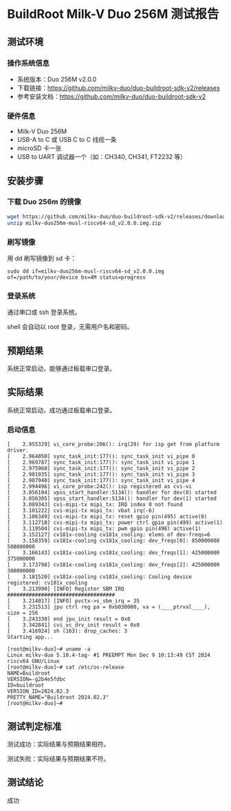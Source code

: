 # BuildRoot Milk-V Duo 256M 测试报告

## 测试环境

### 操作系统信息

- 系统版本：Duo 256M v2.0.0
- 下载链接：https://github.com/milkv-duo/duo-buildroot-sdk-v2/releases
- 参考安装文档：https://github.com/milkv-duo/duo-buildroot-sdk-v2

### 硬件信息

- Milk-V Duo 256M
- USB-A to C 或 USB C to C 线缆一条
- microSD 卡一张
- USB to UART 调试器一个（如：CH340, CH341, FT2232 等）

## 安装步骤

### 下载 Duo 256m 的镜像

```bash
wget https://github.com/milkv-duo/duo-buildroot-sdk-v2/releases/download/v2.0.0/milkv-duo256m-musl-riscv64-sd_v2.0.0.img.zip
unzip milkv-duo256m-musl-riscv64-sd_v2.0.0.img.zip
```

### 刷写镜像

用 dd 刷写镜像到 sd 卡：
```shell
sudo dd if=milkv-duo256m-musl-riscv64-sd_v2.0.0.img  of=/path/to/your/device bs=4M status=progress
```

### 登录系统

通过串口或 ssh 登录系统。

shell 会自动以 root 登录，无需用户名和密码。

## 预期结果

系统正常启动，能够通过板载串口登录。

## 实际结果

系统正常启动，成功通过板载串口登录。

### 启动信息

```log
[    2.955329] vi_core_probe:206(): irq(29) for isp get from platform driver.
[    2.964050] sync_task_init:177(): sync_task_init vi_pipe 0
[    2.969787] sync_task_init:177(): sync_task_init vi_pipe 1
[    2.975960] sync_task_init:177(): sync_task_init vi_pipe 2
[    2.981935] sync_task_init:177(): sync_task_init vi_pipe 3
[    2.987940] sync_task_init:177(): sync_task_init vi_pipe 4
[    2.994496] vi_core_probe:242(): isp registered as cvi-vi
[    3.056104] vpss_start_handler:5134(): handler for dev(0) started
[    3.056305] vpss_start_handler:5134(): handler for dev(1) started
[    3.089343] cvi-mipi-tx mipi_tx: IRQ index 0 not found
[    3.101222] cvi-mipi-tx mipi_tx: vbat irq(-6)
[    3.106349] cvi-mipi-tx mipi_tx: reset gpio pin(495) active(0)
[    3.112718] cvi-mipi-tx mipi_tx: power ctrl gpio pin(499) active(1)
[    3.119504] cvi-mipi-tx mipi_tx: pwm gpio pin(498) active(1)
[    3.152127] cv181x-cooling cv181x_cooling: elems of dev-freqs=6
[    3.158359] cv181x-cooling cv181x_cooling: dev_freqs[0]: 850000000 500000000
[    3.166143] cv181x-cooling cv181x_cooling: dev_freqs[1]: 425000000 375000000
[    3.173798] cv181x-cooling cv181x_cooling: dev_freqs[2]: 425000000 300000000
[    3.181520] cv181x-cooling cv181x_cooling: Cooling device registered: cv181x_cooling
[    3.213990] [INFO] Register SBM IRQ ###################################
[    3.214017] [INFO] pvctx->s_sbm_irq = 35
[    3.231513] jpu ctrl reg pa = 0xb030000, va = (____ptrval____), size = 256
[    3.243330] end jpu_init result = 0x0
[    3.342841] cvi_vc_drv_init result = 0x0
[    3.416924] sh (163): drop_caches: 3
Starting app...

[root@milkv-duo]~# uname -a
Linux milkv-duo 5.10.4-tag- #1 PREEMPT Mon Dec 9 10:13:49 CST 2024 riscv64 GNU/Linux
[root@milkv-duo]~# cat /etc/os-release 
NAME=Buildroot
VERSION=-g2b4e5fdbc
ID=buildroot
VERSION_ID=2024.02.3
PRETTY_NAME="Buildroot 2024.02.3"
[root@milkv-duo]~#
```

## 测试判定标准

测试成功：实际结果与预期结果相符。

测试失败：实际结果与预期结果不符。

## 测试结论

成功